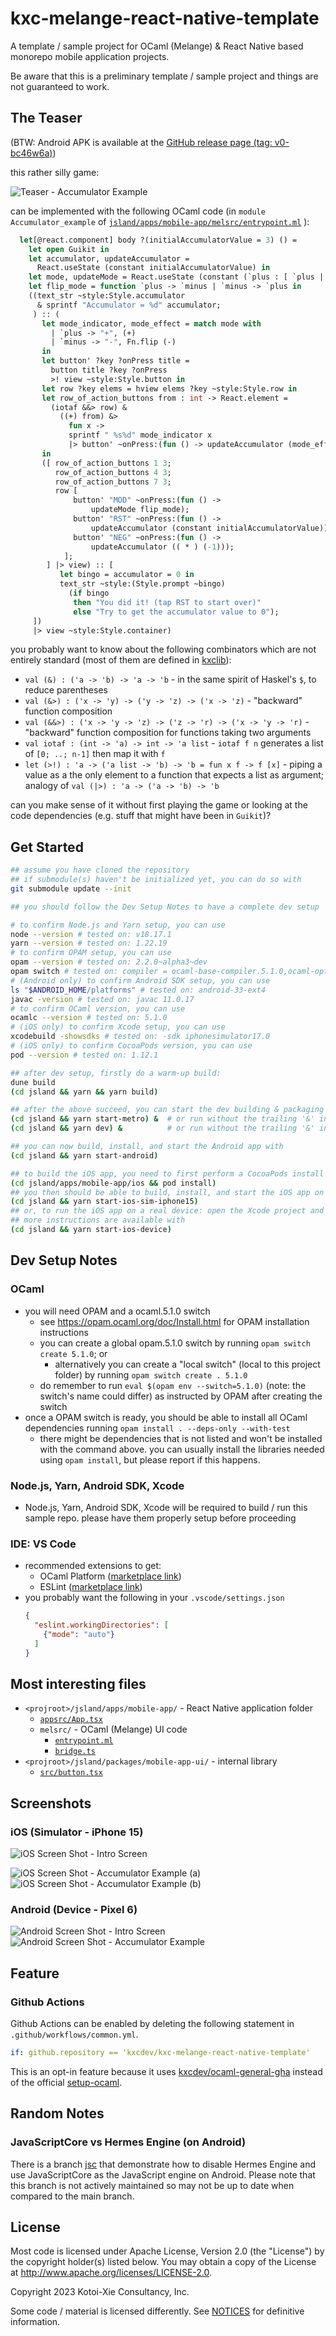 # kxc-melange-react-native-template

A template / sample project for OCaml (Melange) & React Native based monorepo
mobile application projects.

Be aware that this is a preliminary template / sample project and things are not guaranteed to work.

## The Teaser

(BTW: Android APK is available at the [GitHub release page (tag: v0-bc46w6a)](https://github.com/kxcdev/kxc-melange-react-native-template/releases/tag/v0-bc46w6a))

this rather silly game:

![Teaser - Accumulator Example](./docs/images/teaser-accumulator-43.png "Accumulator Example Teaser")

can be implemented with the following OCaml code (in `module Accumulator_example` of [`jsland/apps/mobile-app/melsrc/entrypoint.ml`](./jsland/apps/mobile-app/melsrc/entrypoint.ml) ):

```ocaml
  let[@react.component] body ?(initialAccumulatorValue = 3) () =
    let open Guikit in
    let accumulator, updateAccumulator =
      React.useState (constant initialAccumulatorValue) in
    let mode, updateMode = React.useState (constant (`plus : [ `plus | `minus ])) in
    let flip_mode = function `plus -> `minus | `minus -> `plus in
    ((text_str ~style:Style.accumulator
      & sprintf "Accumulator = %d" accumulator;
     ) :: (
       let mode_indicator, mode_effect = match mode with
         | `plus -> "+", (+)
         | `minus -> "-", Fn.flip (-)
       in
       let button' ?key ?onPress title =
         button title ?key ?onPress
         >! view ~style:Style.button in
       let row ?key elems = hview elems ?key ~style:Style.row in
       let row_of_action_buttons from : int -> React.element =
         (iotaf &&> row) &
           ((+) from) &>
             fun x ->
             sprintf " %s%d" mode_indicator x
             |> button' ~onPress:(fun () -> updateAccumulator (mode_effect x))
       in
       ([ row_of_action_buttons 1 3;
          row_of_action_buttons 4 3;
          row_of_action_buttons 7 3;
          row [
              button' "MOD" ~onPress:(fun () ->
                  updateMode flip_mode);
              button' "RST" ~onPress:(fun () ->
                  updateAccumulator (constant initialAccumulatorValue));
              button' "NEG" ~onPress:(fun () ->
                  updateAccumulator (( * ) (-1)));
            ];
        ] |> view) :: [
           let bingo = accumulator = 0 in
           text_str ~style:(Style.prompt ~bingo)
             (if bingo
              then "You did it! (tap RST to start over)"
              else "Try to get the accumulator value to 0");
     ])
     |> view ~style:Style.container)
```

you probably want to know about the following combinators which are not entirely standard (most of them are defined in [kxclib](https://kxc.dev/kxclib-ocaml)):
- `val (&) : ('a -> 'b) -> 'a -> 'b` - in the same spirit of Haskel's `$`, to reduce parentheses
- `val (&>) : ('x -> 'y) -> ('y -> 'z) -> ('x -> 'z)` - "backward" function composition
- `val (&&>) : ('x -> 'y -> 'z) -> ('z -> 'r) -> ('x -> 'y -> 'r)` - "backward" function composition for functions taking two arguments
- `val iotaf : (int -> 'a) -> int -> 'a list` - `iotaf f n` generates a list of `[0; ..; n-1]` then map it with `f`
- `let (>!) : 'a -> ('a list -> 'b) -> 'b = fun x f -> f [x]` - piping a value as a the only element to a function that expects a list as argument; analogy of `val (|>) : 'a -> ('a -> 'b) -> 'b`

can you make sense of it without first playing the game or looking at
the code dependencies (e.g. stuff that might have been in `Guikit`)?

## Get Started
```bash
## assume you have cloned the repository
## if submodule(s) haven't be initialized yet, you can do so with
git submodule update --init

## you should follow the Dev Setup Notes to have a complete dev setup

# to confirm Node.js and Yarn setup, you can use
node --version # tested on: v18.17.1
yarn --version # tested on: 1.22.19
# to confirm OPAM setup, you can use
opam --version # tested on: 2.2.0~alpha3~dev
opam switch # tested on: compiler = ocaml-base-compiler.5.1.0,ocaml-options-vanilla.1
# (Android only) to confirm Android SDK setup, you can use
ls "$ANDROID_HOME/platforms" # tested on: android-33-ext4
javac -version # tested on: javac 11.0.17
# to confirm OCaml version, you can use
ocamlc --version # tested on: 5.1.0
# (iOS only) to confirm Xcode setup, you can use
xcodebuild -showsdks # tested on: -sdk iphonesimulator17.0
# (iOS only) to confirm CocoaPods version, you can use
pod --version # tested on: 1.12.1

## after dev setup, firstly do a warm-up build:
dune build
(cd jsland && yarn && yarn build)

## after the above succeed, you can start the dev building & packaging servers with
(cd jsland && yarn start-metro) &  # or run without the trailing '&' in another terminal
(cd jsland && yarn dev) &          # or run without the trailing '&' in another terminal

## you can now build, install, and start the Android app with
(cd jsland && yarn start-android)

## to build the iOS app, you need to first perform a CocoaPods install with
(cd jsland/apps/mobile-app/ios && pod install)
## you then should be able to build, install, and start the iOS app on a simulator with
(cd jsland && yarn start-ios-sim-iphone15)
## or, to run the iOS app on a real device: open the Xcode project and proceed in Xcode
## more instructions are available with
(cd jsland && yarn start-ios-device)
```

## Dev Setup Notes
### OCaml
* you will need OPAM and a ocaml.5.1.0 switch
  * see https://opam.ocaml.org/doc/Install.html for OPAM installation instructions
  * you can create a global opam.5.1.0 switch by running `opam switch create 5.1.0`; or
    * alternatively you can create a "local switch" (local to this project folder) by running
      `opam switch create . 5.1.0`
  * do remember to run `eval $(opam env --switch=5.1.0)` (note: the switch's name could differ)
    as instructed by OPAM after creating the switch
* once a OPAM switch is ready, you should be able to install all OCaml dependencies running `opam install . --deps-only --with-test`
  * there might be dependencies that is not listed and won't be installed with the command above.
    you can usually install the libraries needed using `opam install`, but please report if this happens.

### Node.js, Yarn, Android SDK, Xcode
* Node.js, Yarn, Android SDK, Xcode will be required to build / run this sample repo.
  please have them properly setup before proceeding

### IDE: VS Code
* recommended extensions to get:
  * OCaml Platform ([marketplace link](https://marketplace.visualstudio.com/items?itemName=ocamllabs.ocaml-platform))
  * ESLint ([marketplace link](https://marketplace.visualstudio.com/items?itemName=dbaeumer.vscode-eslint))
* you probably want the following in your `.vscode/settings.json`
    ```json
    {
      "eslint.workingDirectories": [
        {"mode": "auto"}
      ]
    }
    ```

## Most interesting files
* `<projroot>/jsland/apps/mobile-app/` - React Native application folder
  * [`appsrc/App.tsx`](./jsland/apps/mobile-app/appsrc/App.tsx)
  * `melsrc/` - OCaml (Melange) UI code
    * [`entrypoint.ml`](./jsland/apps/mobile-app/melsrc/entrypoint.ml)
    * [`bridge.ts`](./jsland/apps/mobile-app/melsrc/bridge.ts)
* `<projroot>/jsland/packages/mobile-app-ui/` - internal library
  * [`src/button.tsx`](./jsland/packages/mobile-app-ui/src/button.tsx)

## Screenshots

### iOS (Simulator - iPhone 15)
![iOS Screen Shot - Intro Screen](./docs/images/sc-iphone-1.png "Intro Screen")

![iOS Screen Shot - Accumulator Example (a)](./docs/images/sc-iphone-2a.png "Accumulator Example (a)")
![iOS Screen Shot - Accumulator Example (b)](./docs/images/sc-iphone-2b.png "Accumulator Example (b)")

### Android (Device - Pixel 6)
![Android Screen Shot - Intro Screen](./docs/images/sc-android-1.png "Intro Screen")
![Android Screen Shot - Accumulator Example](./docs/images/sc-android-2.png "Accumulator Example")

## Feature

### Github Actions

Github Actions can be enabled by deleting the following statement in ``.github/workflows/common.yml``.

```yml
if: github.repository == 'kxcdev/kxc-melange-react-native-template'
```

This is an opt-in feature because it uses [kxcdev/ocaml-general-gha](https://github.com/kxcdev/ocaml-general-gha) instead of the official [setup-ocaml](https://github.com/ocaml/setup-ocaml).

## Random Notes

### JavaScriptCore vs Hermes Engine (on Android)

There is a branch [jsc](https://github.com/kxcdev/kxc-melange-react-native-template/tree/jsc)
that demonstrate how to disable Hermes Engine and use JavaScriptCore
as the JavaScript engine on Android.
Please note that this branch is not actively maintained
so may not be up to date when compared to the main branch.

## License
Most code is licensed under Apache License, Version 2.0 (the "License")
by the copyright holder(s) listed below.
You may obtain a copy of the License at http://www.apache.org/licenses/LICENSE-2.0.

Copyright 2023 Kotoi-Xie Consultancy, Inc.

Some code / material is licensed differently.
See [NOTICES](./NOTICES) for definitive information.
